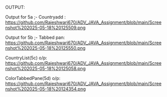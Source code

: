 OUTPUT:

Output for 5a ;- Countryadd : https://github.com/Rajeshwari670/ADV_JAVA_Assignment/blob/main/Screenshot%202025-05-18%20125509.png

Output for 5b ;- Tabbed pan: https://github.com/Rajeshwari670/ADV_JAVA_Assignment/blob/main/Screenshot%202025-05-18%20125550.png

CountryList(5c) o/p: https://github.com/Rajeshwari670/ADV_JAVA_Assignment/blob/main/Screenshot%202025-05-18%20125058.png

ColorTabbedPane(5d) o/p: https://github.com/Rajeshwari670/ADV_JAVA_Assignment/blob/main/Screenshot%202025-05-18%20124354.png
